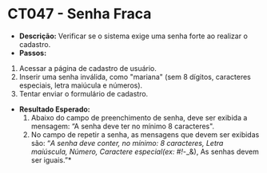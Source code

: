 # CT047 - Senha Fraca

- **Descrição:** Verificar se o sistema exige uma senha forte ao realizar o cadastro.
- **Passos:**
1. Acessar a página de cadastro de usuário.
2. Inserir uma senha inválida, como "mariana" (sem 8 dígitos, caracteres especiais, letra maiúcula e números).
3. Tentar enviar o formulário de cadastro.
- **Resultado Esperado:**
    1. Abaixo do campo de preenchimento de senha, deve ser exibida a mensagem: “A senha deve ter no mínimo 8 caracteres".
    2. No campo de repetir a senha, as mensagens que devem ser exibidas são: “*A senha deve conter, no mínimo: 8 caracteres, Letra maiúscula, Número, Caractere especial(ex: #!*-_&), As senhas devem ser iguais.”*